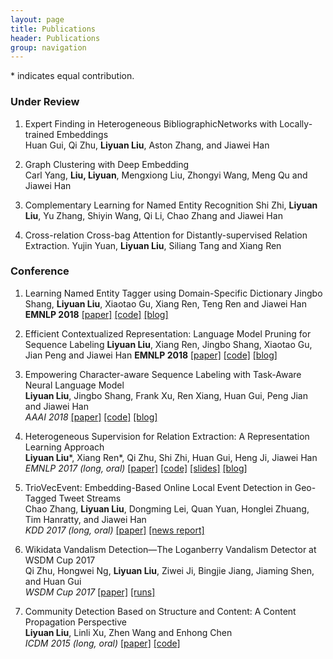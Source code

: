 ```yaml
---
layout: page
title: Publications
header: Publications
group: navigation
---
```

\* indicates equal contribution.

### Under Review

1.	Expert Finding in Heterogeneous BibliographicNetworks with Locally-trained Embeddings  
Huan Gui, Qi Zhu, **Liyuan Liu**, Aston Zhang, and Jiawei Han

1.	Graph Clustering with Deep Embedding  
Carl Yang, **Liu, Liyuan**, Mengxiong Liu, Zhongyi Wang, Meng Qu and Jiawei Han

1.	Complementary Learning for Named Entity Recognition
Shi Zhi, **Liyuan Liu**, Yu Zhang, Shiyin Wang, Qi Li, Chao Zhang and Jiawei Han

1.	Cross-relation Cross-bag Attention for Distantly-supervised Relation Extraction.
Yujin Yuan, **Liyuan Liu**, Siliang Tang and Xiang Ren

### Conference

1.  Learning Named Entity Tagger using Domain-Specific Dictionary
Jingbo Shang, **Liyuan Liu**, Xiaotao Gu, Xiang Ren, Teng Ren and Jiawei Han
**EMNLP 2018** [[paper]](pdf/2018EMNLP_AutoNER.pdf) [[code]](https://github.com/shangjingbo1226/AutoNER) [[blog]](https://shangjingbo1226.github.io/AutoNER/)

1.  Efficient Contextualized Representation: Language Model Pruning for Sequence Labeling
**Liyuan Liu**, Xiang Ren, Jingbo Shang, Xiaotao Gu, Jian Peng and Jiawei Han
**EMNLP 2018** [[paper]](pdf/2018EMNLP_LDNET.pdf) [[code]](https://github.com/LiyuanLucasLiu/LD-Net) [[blog]](https://liyuanlucasliu.github.io/LD-Net/)

1.	Empowering Character-aware Sequence Labeling with Task-Aware Neural Language Model  
**Liyuan Liu**, Jingbo Shang, Frank Xu, Ren Xiang, Huan Gui, Peng Jian and Jiawei Han  
*AAAI 2018* [[paper]](https://arxiv.org/pdf/1709.04109.pdf) [[code]](https://github.com/LiyuanLucasLiu/LM-LSTM-CRF) [[blog]](https://liyuanlucasliu.github.io/LM-LSTM-CRF/)

1.  Heterogeneous Supervision for Relation Extraction: A Representation Learning Approach  
**Liyuan Liu**\*, Xiang Ren\*, Qi Zhu, Shi Zhi, Huan Gui, Heng Ji, Jiawei Han  
*EMNLP 2017 (long, oral)* [[paper]](https://arxiv.org/abs/1707.00166) [[code]](https://github.com/LiyuanLucasLiu/ReHession) [[slides]](https://liyuanlucasliu.github.io/ReHession/resources/ReHession.pdf) [[blog]](https://liyuanlucasliu.github.io/ReHession/)

1.	TrioVecEvent: Embedding-Based Online Local Event Detection in Geo-Tagged Tweet Streams  
Chao Zhang, **Liyuan Liu**, Dongming Lei, Quan Yuan, Honglei Zhuang, Tim Hanratty, and Jiawei Han  
*KDD 2017 (long, oral)* [[paper]](pdf/kdd17.pdf) [[news report]](http://www.itbusiness.ca/news/tweet-analysis-could-pinpoint-where-to-send-emergency-help-in-disasters-like-harvey/94590)

1.	Wikidata Vandalism Detection—The Loganberry Vandalism Detector at WSDM Cup 2017  
Qi Zhu, Hongwei Ng, **Liyuan Liu**, Ziwei Ji, Bingjie Jiang, Jiaming Shen, and Huan Gui  
*WSDM Cup 2017* [[paper]](http://www.uni-weimar.de/medien/webis/events/wsdm-cup-17/wsdmcup17-papers-final/wsdmcup17-vandalism-detection/zhu17-notebook.pdf)  [[runs]](http://www.uni-weimar.de/medien/webis/corpora/corpus-pan-labs-09-today/corpus-wsdm-cup-17/wsdmcup17-runs/wsdmcup17-triple-scoring/brumer17-runs.zip)

1.	Community Detection Based on Structure and Content: A Content Propagation Perspective  
**Liyuan Liu**, Linli Xu, Zhen Wang and Enhong Chen  
*ICDM 2015 (long, oral)* [[paper]](pdf/Liyuan-Liu-ICDM.pdf) [[code]](https://github.com/LiyuanLucasLiu/Content-Propagation)